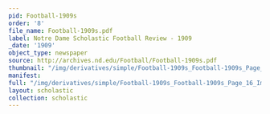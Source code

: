 ```yaml
---
pid: Football-1909s
order: '8'
file_name: Football-1909s.pdf
label: Notre Dame Scholastic Football Review - 1909
_date: '1909'
object_type: newspaper
source: http://archives.nd.edu/Football/Football-1909s.pdf
thumbnail: "/img/derivatives/simple/Football-1909s_Football-1909s_Page_16_Image_0001/thumbnail.jpg"
manifest:
full: "/img/derivatives/simple/Football-1909s_Football-1909s_Page_16_Image_0001/fullwidth.jpg"
layout: scholastic
collection: scholastic
---
```

